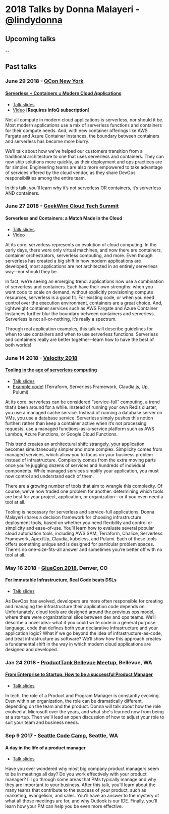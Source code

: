 # 2018 Talks by Donna Malayeri - [@lindydonna](https://twitter.com/lindydonna)

## Upcoming talks

--

## Past talks

### June 29 2018 - [QCon New York](https://qconnewyork.com/)

#### [Serverless + Containers = Modern Cloud Applications](https://qconnewyork.com/ny2018/presentation/finding-serverless-sweetspot-presentation)

- [Talk slides](/slides/Malayeri-QConNY-2018-06-29.pdf)
- [Video](https://www.infoq.com/presentations/serverless-containers-cloud-apps) [**Requires InfoQ subscription**]

Not all compute in modern cloud applications is serverless, nor should it be. Most modern applications use a mix of serverless functions and containers for their compute needs. And, with new container offerings like AWS Fargate and Azure Container Instances, the boundary between containers and serverless has become more blurry.

We’ll talk about how we’ve helped our customers transition from a traditional architecture to one that uses serverless and containers. They can now ship solutions more quickly, as their deployment and ops practices are far simpler. Engineering teams are also more empowered to take advantage of services offered by the cloud vendor, as they share DevOps responsibilities among the entire team.

In this talk, you’ll learn why it’s not serverless OR containers, it’s serverless AND containers.

### June 27 2018 - [GeekWire Cloud Tech Summit](https://www.geekwire.com/2018/inside-2018-geekwire-cloud-tech-summit-photos-recap-perfectly-cloudy-day/)

#### Serverless and Containers: a Match Made in the Cloud

- [Talk slides](/slides/Malayeri-GeekWireCloudSummit-2018-06-27.pdf)
- [Video](https://www.youtube.com/watch?v=owUsf9P8iNw&feature=youtu.be)

At its core, serverless represents an evolution of cloud computing. In the early days, there were only virtual machines, and now there are containers, container orchestrators, serverless computing, and more. Even though serverless has created a big shift in how modern applications are developed, most applications are not architected in an entirely serverless way--nor should they be.

In fact, we’re seeing an emerging trend: applications now use a combination of serverless and containers. Each have their own strengths: when you want code to scale on demand, without explicitly provisioning compute resources, serverless is a good fit. For existing code, or when you need control over the execution environment, containers are a great choice. And, lightweight container services such as AWS Fargate and Azure Container Instances further blur the boundary between containers and serverless. Serverless is not all-or-nothing, it’s really a spectrum.

Through real application examples, this talk will describe guidelines for when to use containers and when to use serverless functions. Serverless and containers really are better together--learn how to have the best of both worlds!

### June 14 2018 - [Velocity 2018](https://conferences.oreilly.com/velocity/vl-ca)

#### [Tooling in the age of serverless computing](https://conferences.oreilly.com/velocity/vl-ca/public/schedule/detail/67950)

- [Talk slides](/slides/Malayeri-VelocitySanJose-2018-06-14.pdf)
- [Example code!](https://github.com/lindydonna/velocity-examples) (Terraform, Serverless Framework, Claudia.js, Up, Pulumi)

At its core, serverless can be considered “service-full” computing, a trend that’s been around for a while. Instead of running your own Redis cluster, you use a managed cache service. Instead of running a database server on VMs, you use a database service. Serverless simply pushes this notion further: rather than keep a container active when it’s not processing requests, use a managed functions-as-a-service platform such as AWS Lambda, Azure Functions, or Google Cloud Functions.

This trend creates an architectural shift: strangely, your application becomes simultaneously simpler and more complex. Simplicity comes from managed services, which allow you to focus on your business problem instead of infrastructure. Complexity comes from the extra moving parts once you’re juggling dozens of services and hundreds of individual components. While managed services simplify your application, you must now control and understand each of them.

There are a growing number of tools that aim to wrangle this complexity. Of course, we’ve now traded one problem for another: determining which tools are best for your project, application, or organization—or if you even need a tool at all.

Tooling is necessary for serverless and service-full applications. Donna Malayeri shares a decision framework for choosing infrastructure deployment tools, based on whether you need flexibility and control or simplicity and ease-of-use. You’ll learn how to evaluate several popular cloud automation tools, including AWS SAM, Terraform, Chalice, Serverless Framework, Apex/Up, Claudia, kubeless, and Pulumi. Each of these tools offers something unique and is designed for particular problem spaces. There’s no one-size-fits-all answer and sometimes you’re better off with no tool at all.

### May 16 2018 - [GlueCon 2018](http://gluecon.com/#agenda), Denver, CO

#### For Immutable Infrastructure, Real Code beats DSLs 

- [Talk slides](/slides/Malayeri-GlueCon-2018-05-16.pdf)

As DevOps has evolved, developers are more often responsible for creating and managing the infrastructure their application code depends on. Unfortunately, cloud tools are designed around the previous ops model, where there were organizational silos between dev and ops teams. We’ll describe a novel idea: what if you could write code in a general purpose language, code that defines both your declarative infrastructure and your application logic? What if we go beyond the idea of infrastructure-as-code, and treat infrastructure as software? We’ll show how this approach creates a fundamental shift in the way in which modern cloud applications are designed and developed.

### Jan 24 2018 - [ProductTank Bellevue Meetup](https://www.meetup.com/ProductTank-Bellevue), Bellevue, WA

#### [From Enterprise to Startup: How to be a successful Product Manager](https://www.meetup.com/ProductTank-Bellevue/events/246823880/)

- [Talk slides](/slides/Malayeri-ProductTankBellevue-2018-01-24.pdf)

In tech, the role of a Product and Program Manager is constantly evolving. Even within an organization, the role can be dramatically different, depending on the team and the product. Donna will talk about how the role evolved at Microsoft over the years, and what she's learned now from being at a startup. Then we'll lead an open discussion of how to adjust your role to suit your team and business needs.

### Sep 9 2017 - [Seattle Code Camp](https://seattle.codecamp.us/), Seattle, WA
 
#### A day in the life of a product manager

- [Talk slides](/slides/Malayeri-PM-SeattleCodeCamp-2017-09.pdf)

Have you ever wondered why most big company product managers seem to be in meetings all day? Do you work effectively with your product manager? I’ll go through some areas that PMs typically manage and why they are important to your business. After this talk, you’ll learn about the many teams that contribute to the success of your product, such as marketing, evangelism, and sales. You’ll have an answer to the mystery of what all those meetings are for, and why Outlook is our IDE. Finally, you’ll learn how your PM can help you be even more effective.

